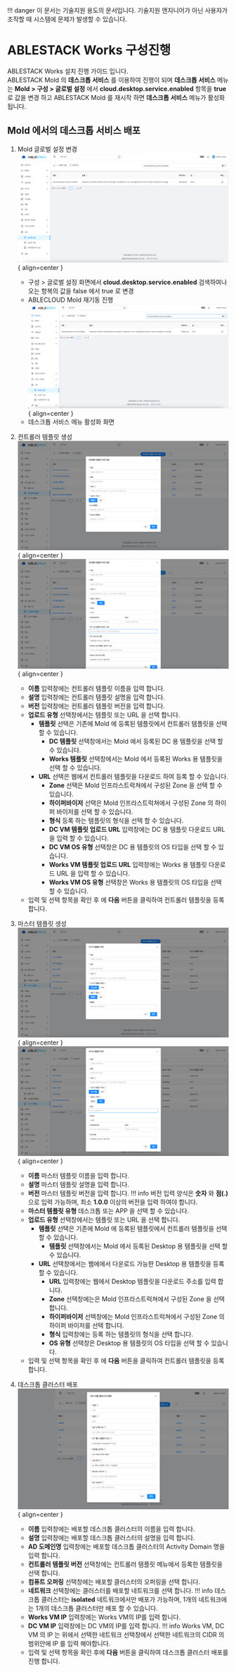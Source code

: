 !!! danger
    이 문서는 기술지원 용도의 문서입니다. 기술지원 엔지니어가 아닌 사용자가 조작할 때 시스템에 문제가 발생할 수 있습니다.

# ABLESTACK Works 구성진행
ABLESTACK Works 설치 진행 가이드 입니다.  
ABLESTACK Mold 의 **데스크톱 서비스** 를 이용하여 진행이 되며 **데스크톱 서비스** 메뉴는 **Mold > 구성 > 글로벌 설정** 에서 **cloud.desktop.service.enabled** 항목을 
**true** 로 값을 변경 하고 ABLESTACK Mold 를 재시작 하면 **데스크톱 서비스** 메뉴가 활성화 됩니다. 

## Mold 에서의 데스크톱 서비스 배포

[//]: # (![Wall 모니터링 구성]&#40;../assets/images/install-guide-wall-deploy.png&#41;{ align=center })

[//]: # (- 모니터링센터를 구성하기 위한 화면입니다. 상단 상태 리본의 모니터링센터 구성 링크를 클릭합나다.)

1. Mold 글로벌 설정 변경
    ![Works 글로벌 설정 변경전](../assets/images/install-guide-works-01.png){ align=center }
    - 구성 > 글로벌 설정 화면에서 **cloud.desktop.service.enabled** 검색하여나오는 항복의 값을 false 에서 true 로 변경
    - ABLECLOUD Mold 재기동 진행
    ![Works 글로벌 설정 변경후](../assets/images/install-guide-works-02.png){ align=center }
    - 데스크톱 서비스 메뉴 활성화 화면

2. 컨트롤러 템플릿 생성
    ![Works 컨트롤러 템플릿 생성1](../assets/images/install-guide-works-03.png){ align=center }  
    ![Works 컨트롤러 템플릿 생성2](../assets/images/install-guide-works-04.png){ align=center }
    - **이름** 입력창에는 컨트롤러 템플릿 이름을 입력 합니다.
    - **설명** 입력창에는 컨트롤러 템플릿 설명을 입력 합니다.
    - **버전** 입력창에는 컨트롤러 템플릿 버전을 입력 합니다.
    - **업로드 유형** 선택창에서는 템플릿 또는 URL 을 선택 합니다.
        - **템플릿** 선택은 기존에 Mold 에 등록된 템플릿에서 컨트롤러 템플릿을 선택 할 수 있습니다.
            - **DC 템플릿** 선택창에서는 Mold 에서 등록된 DC 용 템플릿을 선택 할 수 있습니다.
            - **Works 템플릿** 선택창에서는 Mold 에서 등록된 Works 용 템플릿을 선택 할 수 있습니다.
        - **URL** 선택은 웹에서 컨트롤러 템플릿을 다운로드 하여 등록 할 수 있습니다.
            - **Zone** 선택은 Mold 인프라스트럭쳐에서 구성된 Zone 을 선택 할 수 있습니다.
            - **하이퍼바이저** 선택은 Mold 인프라스트럭쳐에서 구성된 Zone 의 하이퍼 바이저를 선택 할 수 있습니다.
            - **형식** 등록 하는 템플릿의 형식을 선택 할 수 있습니다.
            - **DC VM 템플릿 업로드 URL** 입력창에는 DC 용 템플릿 다운로드 URL 을 입력 할 수 있습니다.
            - **DC VM OS 유형** 선택창은 DC 용 템플릿의 OS 타입을 선택 할 수 있습니다.
            - **Works VM 템플릿 업로드 URL** 입력창에는 Works 용 템플릿 다운로드 URL 을 입력 할 수 있습니다.
            - **Works VM OS 유형** 선택창은 Works 용 템플릿의 OS 타입을 선택 할 수 있습니다.
    - 입력 및 선택 항목을 확인 후 에 **다음** 버튼을 클릭하여 컨트롤러 템플릿을 등록 합니다.


3. 마스터 템플릿 생성
   ![Works 마스터 템플릿 생성1](../assets/images/install-guide-works-05.png){ align=center }
   ![Works 마스터 템플릿 생성1](../assets/images/install-guide-works-06.png){ align=center }
    - **이름** 마스터 템플릿 이름을 입력 합니다.
    - **설명** 마스터 템플릿 설명을 입력 합니다.
    - **버전** 마스터 템플릿 버전을 입력 합니다.
    !!! info
        버전 입력 양식은 **숫자** 와 **점(.)** 으로 입력 가능하며, 최소 **1.0.0** 이상의 버전을 입력 하여야 합니다.
    - **마스터 템플릿 유형** 데스크톱 또는 APP 을 선택 할 수 있습니다.
    - **업로드 유형** 선택창에서는 템플릿 또는 URL 을 선택 합니다.
        - **템플릿** 선택은 기존에 Mold 에 등록된 템플릿에서 컨트롤러 템플릿을 선택 할 수 있습니다.
            - **템플릿** 선택창에서는 Mold 에서 등록된 Desktop 용 템플릿을 선택 할 수 있습니다.
        - **URL** 선택창에서는 웹에에서 다운로드 가능한 Desktop 용 템플릿을 등록 할 수 있습니다.
            - **URL** 입력창에는 웹에서 Desktop 템플릿을 다운로드 주소를 입력 합니다.
            - **Zone** 선택창에는은 Mold 인프라스트럭쳐에서 구성된 Zone 을 선택 합니다.
            - **하이퍼바이저** 선택창에는 Mold 인프라스트럭쳐에서 구성된 Zone 의 하이퍼 바이저를 선택 합니다.
            - **형식** 입력창에는 등록 하는 템플릿의 형식을 선택 합니다.
            - **OS 유형** 선택창은 Desktop 용 템플릿의 OS 타입을 선택 할 수 있습니다.
    - 입력 및 선택 항목을 확인 후 에 **다음** 버튼을 클릭하여 컨트롤러 템플릿을 등록 합니다.
    
4. 데스크톱 클러스터 배포
    ![Works 데스크톱 클러스터 배포](../assets/images/install-guide-works-07.png){ align=center }
    - **이름** 입력창에는 배포할 데스크톱 클러스터의 이름을 입력 합니다.
    - **설명** 입력창에는 배포할 데스크톱 클러스터의 설명을 입력 합니다.
    - **AD 도메인명** 입력창에는 배포할 데스크톱 클러스터의 Activity Domain 명을 입력 합니다.
    - **컨트롤러 템플릿 버전** 선택창에는 컨트롤러 템플릿 메뉴에서 등록한 템플릿을 선택 합니다.
    - **컴퓨트 오퍼링** 선택창에는 배포할 클러스터의 오퍼링을 선택 합니다.
    - **네트워크** 선택창에는 클러스터를 배포할 네트워크를 선택 합니다.
    !!! info
        데스크톱 클러스터는 **isolated** 네트워크에서만 배포가 가능하며, 1개의 네트워크에는 1개의 데스크톱 클러스터만 배포 할 수 있습니다.
    - **Works VM IP** 입력창에는 Works VM의 IP를 입력 합니다.
    - **DC VM IP** 입력창에는 DC VM의 IP를 입력 합니다.
    !!! info
        Works VM, DC VM 의 IP 는 위에서 선택한 네트워크 선택창에서 선택한 네트워크의 CIDR 의 범위안에 IP 를 입력 해야합니다.
    - 입력 및 선택 항목을 확인 후에 **다음** 버튼을 클릭하여 데스크톱 클러스터 배포를 진행 합니다.

[//]: # ()
[//]: # (5. 모니터링센터 대시보드 구성 진행)

[//]: # (    ![모니터링센터 대시보드 구성 진행]&#40;../assets/images/install-guide-wall-deploy-execute.png&#41;{ align=center })

[//]: # (    - 모니터링센터 대시보드 구성을 진행하는 화면입니다.)

[//]: # (    - **실행** 버튼을 클릭하여 모니터링센터 구성을 진행합니다.)

[//]: # ()
[//]: # (6. 모니터링센터 구성 진행 단계 확인)

[//]: # (    ![모니터링센터 구성 진행 단계 확인]&#40;../assets/images/install-guide-wall-deploy-progress.png&#41;{ align=center })

[//]: # (    - 모니터링센터 대시보드 구성 진행 현황을 확인하는 화면입니다.)

[//]: # ()
[//]: # (    !!!info)

[//]: # (        구성 진행 중 실패할 경우 X 버튼을 클릭하여 모니터링센터 구성 마법사를 닫으신 후, 상단 상태 리본의 모니터링센터 구성 링크를 클릭하여 처음부터 다시 진행가능 합니다.)

[//]: # ()
[//]: # (7. 모니터링센터 구성 진행 완료)

[//]: # (    ![모니터링센터 구성 진행 완료]&#40;../assets/images/install-guide-wall-deploy-complete.png&#41;{ align=center })

[//]: # (    - 모니터링센터 대시보드 구성 완료 화면입니다.)

[//]: # ()
[//]: # (8. 모니터링센터 구성 완료)

[//]: # (    ![모니터링센터 구성 완료]&#40;../assets/images/install-guide-wall-deploy-end.png&#41;{ align=center })

[//]: # (    - 모니터링센터 구성 진행 완료 후 화면입니다.)

[//]: # (    - **모니터링센터 대시보드 연결** 버튼을 클릭하여 모니터링센터 대시보드 Wall 웹콘솔로 접근 가능합니다.)

[//]: # ()
[//]: # (9. Wall 웹 콘솔 접속)

[//]: # (    ![모니터링센터 구성 완료]&#40;../assets/images/install-guide-wall-login.png&#41;{ align=center })

[//]: # (    - wall_mngt_ip:3000/login 으로 접속하시면 로그인 페이지를 확인할 수 있습니다.)

[//]: # (    )
[//]: # (10. Wall 메인 대시보드 )

[//]: # (    ![모니터링센터 구성 완료]&#40;../assets/images/install-guide-wall-main-page.png&#41;{ align=center })

[//]: # (    - 로그인 완료 후에 메인 대시보드 화면이 나타납니다.)

[//]: # (    - Wall 모니터링센터 구성이 완료되면, 해당 화면이 출력 됩니다.)